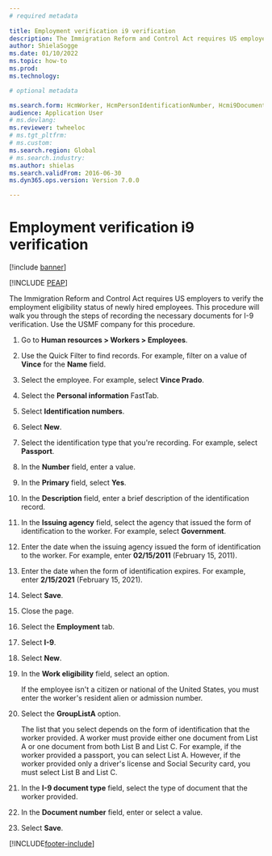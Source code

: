 ```yaml
--- 
# required metadata 
 
title: Employment verification i9 verification
description: The Immigration Reform and Control Act requires US employers to verify the employment eligibility status of newly hired employees. 
author: ShielaSogge
ms.date: 01/10/2022
ms.topic: how-to 
ms.prod:  
ms.technology:  

# optional metadata 

ms.search.form: HcmWorker, HcmPersonIdentificationNumber, Hcmi9Document   
audience: Application User 
# ms.devlang:  
ms.reviewer: twheeloc
# ms.tgt_pltfrm:  
# ms.custom:  
ms.search.region: Global
# ms.search.industry: 
ms.author: shielas
ms.search.validFrom: 2016-06-30 
ms.dyn365.ops.version: Version 7.0.0

---
```

# Employment verification i9 verification

[!include [banner](../../../includes/banner.md)]


[!INCLUDE [PEAP](../../../../../includes/peap-1.md)]

The Immigration Reform and Control Act requires US employers to verify the employment eligibility status of newly hired employees. This procedure will walk you through the steps of recording the necessary documents for I-9 verification. Use the USMF company for this procedure.

1. Go to **Human resources \> Workers \> Employees**.
2. Use the Quick Filter to find records. For example, filter on a value of **Vince** for the **Name** field.
3. Select the employee. For example, select **Vince Prado**.
4. Select the **Personal information** FastTab.
5. Select **Identification numbers**.
6. Select **New**.
7. Select the identification type that you're recording. For example, select **Passport**.
8. In the **Number** field, enter a value.
9. In the **Primary** field, select **Yes**.
10. In the **Description** field, enter a brief description of the identification record.
11. In the **Issuing agency** field, select the agency that issued the form of identification to the worker. For example, select **Government**.
12. Enter the date when the issuing agency issued the form of identification to the worker. For example, enter **02/15/2011** (February 15, 2011).
13. Enter the date when the form of identification expires. For example, enter **2/15/2021** (February 15, 2021).
14. Select **Save**.
15. Close the page.
16. Select the **Employment** tab.
17. Select **I-9**.
18. Select **New**.
19. In the **Work eligibility** field, select an option.

    If the employee isn't a citizen or national of the United States, you must enter the worker's resident alien or admission number.

20. Select the **GroupListA** option.

    The list that you select depends on the form of identification that the worker provided. A worker must provide either one document from List A or one document from both List B and List C. For example, if the worker provided a passport, you can select List A. However, if the worker provided only a driver's license and Social Security card, you must select List B and List C.

21. In the **I-9 document type** field, select the type of document that the worker provided.
22. In the **Document number** field, enter or select a value.
23. Select **Save**.

[!INCLUDE[footer-include](../../../../../includes/footer-banner.md)]
